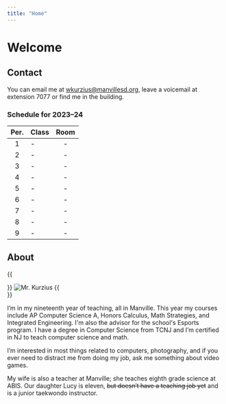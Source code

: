 ```yaml
---
title: "Home"
---
```


# Welcome

## Contact

You can email me at wkurzius@manvillesd.org, leave a voicemail at extension 7077 or find me in the building.

### Schedule for 2023–24

| Per. | Class | Room |
| :--: | ----- | :--: |
|  1   | -     |  -   |
|  2   | -     |  -   |
|  3   | -     |  -   |
|  4   | -     |  -   |
|  5   | -     |  -   |
|  6   | -     |  -   |
|  7   | -     |  -   |
|  8   | -     |  -   |
|  9   | -     |  -   |

## About

{{<div avatar>}}
![Mr. Kurzius](images/avatar.jpg)
{{</div>}}

I’m in my nineteenth year of teaching, all in Manville. This year my courses include AP Computer Science A, Honors Calculus, Math Strategies, and Integrated Engineering. I'm also the advisor for the school's Esports program. I have a degree in Computer Science from TCNJ and I’m certified in NJ to teach computer science and math.

I’m interested in most things related to computers, photography, and if you ever need to distract me from doing my job, ask me something about video games.

My wife is also a teacher at Manville; she teaches eighth grade science at ABIS. Our daughter Lucy is eleven, ~~but doesn’t have a teaching job yet~~ and is a junior taekwondo instructor.